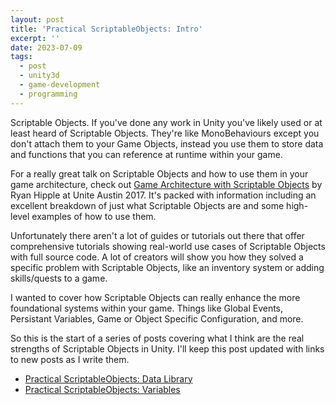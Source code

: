 ```yaml
---
layout: post
title: 'Practical ScriptableObjects: Intro'
excerpt: ''
date: 2023-07-09
tags:
  - post
  - unity3d
  - game-development
  - programming
---
```


Scriptable Objects. If you've done any work in Unity you've likely used or at least heard of Scriptable Objects. They're like MonoBehaviours except you don't attach them to your Game Objects, instead you use them to store data and functions that you can reference at runtime within your game.

For a really great talk on Scriptable Objects and how to use them in your game architecture, check out [Game Architecture with Scriptable Objects](https://www.youtube.com/watch?v=raQ3iHhE_Kk) by Ryan Hipple at Unite Austin 2017. It's packed with information including an excellent breakdown of just what Scriptable Objects are and some high-level examples of how to use them.

Unfortunately there aren't a lot of guides or tutorials out there that offer comprehensive tutorials showing real-world use cases of Scriptable Objects with full source code. A lot of creators will show you how they solved a specific problem with Scriptable Objects, like an inventory system or adding skills/quests to a game.

I wanted to cover how Scriptable Objects can really enhance the more foundational systems within your game. Things like Global Events, Persistant Variables, Game or Object Specific Configuration, and more.

So this is the start of a series of posts covering what I think are the real strengths of Scriptable Objects in Unity. I'll keep this post updated with links to new posts as I write them.

- [Practical ScriptableObjects: Data Library]()
- [Practical ScriptableObjects: Variables]()

